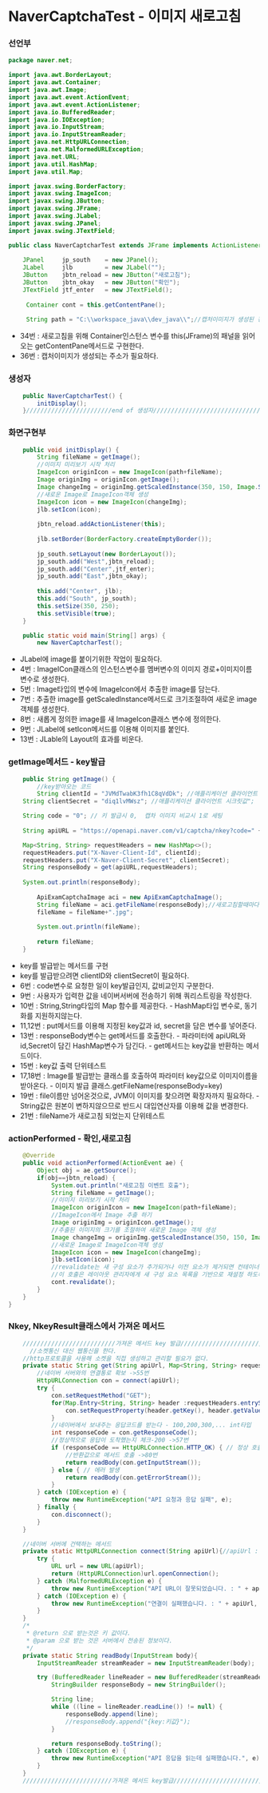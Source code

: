 # NaverCaptchaTest - 이미지 새로고침

### 선언부

```java
package naver.net;

import java.awt.BorderLayout;
import java.awt.Container;
import java.awt.Image;
import java.awt.event.ActionEvent;
import java.awt.event.ActionListener;
import java.io.BufferedReader;
import java.io.IOException;
import java.io.InputStream;
import java.io.InputStreamReader;
import java.net.HttpURLConnection;
import java.net.MalformedURLException;
import java.net.URL;
import java.util.HashMap;
import java.util.Map;

import javax.swing.BorderFactory;
import javax.swing.ImageIcon;
import javax.swing.JButton;
import javax.swing.JFrame;
import javax.swing.JLabel;
import javax.swing.JPanel;
import javax.swing.JTextField;

public class NaverCaptcharTest extends JFrame implements ActionListener {
	
	JPanel     jp_south    = new JPanel();
	JLabel     jlb         = new JLabel("");
	JButton    jbtn_reload = new JButton("새로고침");
	JButton    jbtn_okay   = new JButton("확인");
	JTextField jtf_enter   = new JTextField();
	
	 Container cont = this.getContentPane();	
	
	 String path = "C:\\workspace_java\\dev_java\\";//캡처이미지가 생성된 경로
```

* 34번 : 새로고침을 위해 Container인스턴스 변수를 this\(JFrame\)의 패널을 읽어오는 getContentPane메서드로 구현한다.
* 36번 : 캡처이미지가 생성되는 주소가 필요하다.

### 생성자

```java
	public NaverCaptcharTest() {
		initDisplay();
	}////////////////////////end of 생성자//////////////////////////////

```

### 화면구현부

```java
	public void initDisplay() {
		String fileName = getImage();
		//이미지 미리보기 시작 처리
		ImageIcon originIcon = new ImageIcon(path+fileName);
		Image originImg = originIcon.getImage();
		Image changeImg = originImg.getScaledInstance(350, 150, Image.SCALE_SMOOTH);
		//새로운 Image로 ImageIcon객체 생성
		ImageIcon icon = new ImageIcon(changeImg);
		jlb.setIcon(icon);
		
		jbtn_reload.addActionListener(this);
		
		jlb.setBorder(BorderFactory.createEmptyBorder());
		
		jp_south.setLayout(new BorderLayout());
		jp_south.add("West",jbtn_reload);
		jp_south.add("Center",jtf_enter);
		jp_south.add("East",jbtn_okay);
		
		this.add("Center", jlb);
		this.add("South", jp_south);
		this.setSize(350, 250);
		this.setVisible(true);
	}

	public static void main(String[] args) {
		new NaverCaptcharTest();
```

* JLabel에 image를 붙이기위한 작업이 필요하다.
* 4번 : ImageICon클래스의 인스턴스변수를 멤버변수의 이미지 경로+이미지이름 변수로 생성한다.
* 5번 : Image타입의 변수에 ImageIcon에서 추출한 image를 담는다.
* 7번 : 추출한 image를 getScaledInstance메서드로 크기조절하여 새로운 image객체를 생성한다.
* 8번 : 새롭게 정의한 image를 새 ImageIcon클래스 변수에 정의한다.
* 9번 : JLabel에 setIcon메서드를 이용해 이미지를 붙인다.
* 13번 : JLable의 Layout의 효과를 비운다.

### getImage메서드 - key발급

```java
	public String getImage() {
		//key받아오는 코드
		String clientId = "JVMdTwabK3fh1C8qVdDk"; //애플리케이션 클라이언트 아이디값";
    String clientSecret = "diq1lvMWsz"; //애플리케이션 클라이언트 시크릿값";

    String code = "0"; // 키 발급시 0,  캡차 이미지 비교시 1로 세팅
    
    String apiURL = "https://openapi.naver.com/v1/captcha/nkey?code=" + code;

    Map<String, String> requestHeaders = new HashMap<>();
    requestHeaders.put("X-Naver-Client-Id", clientId);
    requestHeaders.put("X-Naver-Client-Secret", clientSecret);
    String responseBody = get(apiURL,requestHeaders);     
        
    System.out.println(responseBody);
        
		ApiExamCaptchaImage aci = new ApiExamCaptchaImage();
		String fileName = aci.getFileName(responseBody);//새로고침할때마다 바뀐다.
		fileName = fileName+".jpg";
		
		System.out.println(fileName);
		
		return fileName;
	}
```

* key를 발급받는 메서드를 구현
* key를 발급받으려면 clientID와 clientSecret이 필요하다.
* 6번 : code변수로 요청한 일이 key발급인지, 값비교인지 구분한다.
* 9번 : 사용자가 입력한 값을 네이버서버에 전송하기 위해 쿼리스트링을 작성한다.
* 10번 : String,String타입의 Map 함수를 제공한다. - HashMap타입 변수로,  동기화를 지원하지않는다.
* 11,12번 : put메서드를 이용해 지정된 key값과 id, secret을 담은 변수를 넣어준다.
* 13번 : responseBody변수는 get메서드를 호출한다. - 파라미터에 apiURL와 id,Secret이 담긴 HashMap변수가 담긴다. - get메서드는 key값을 반환하는 메서드이다.
* 15번 : key값 출력 단위테스트
* 17,18번 : Image를 발급받는 클래스를 호출하여 파라미터 key값으로 이미지이름을 받아온다. - 이미지 발급 클래스.getFileName\(responseBody=key\)
* 19번 : file이름만 넘어온것으로, JVM이 이미지를 찾으려면 확장자까지 필요하다. - String값은 원본이 변하지않으므로 반드시 대입연산자를 이용해 값을 변경한다.
* 21번 : fileName가 새로고침 되었는지 단위테스트

### actionPerformed - 확인,새로고침

```java
	@Override
	public void actionPerformed(ActionEvent ae) {
		Object obj = ae.getSource();
		if(obj==jbtn_reload) {
			System.out.println("새로고침 이벤트 호출");
			String fileName = getImage();
			//이미지 미리보기 시작 처리
			ImageIcon originIcon = new ImageIcon(path+fileName);
			//ImageIcon에서 Image 추출 하기
			Image originImg = originIcon.getImage();
			//추출된 이미지의 크기를 조절하여 새로운 Image 객체 생성
			Image changeImg = originImg.getScaledInstance(350, 150, Image.SCALE_SMOOTH);
			//새로운 Image로 ImageIcon객체 생성
			ImageIcon icon = new ImageIcon(changeImg);
			jlb.setIcon(icon);
			//revalidate는 새 구성 요소가 추가되거나 이전 요소가 제거되면 컨테이너에서 호출된다.
			//이 호출은 레이아웃 관리자에게 새 구성 요소 목록을 기반으로 재설정 하도록 지시하는 명령이다.
			cont.revalidate();
		}
	}
}
```

### Nkey, NkeyResult클래스에서 가져온 메서드

```java
	//////////////////////////가져온 메서드 key 발급/////////////////////////////////
	  //소켓통신 대신 웹통신을 한다.
    //http프로토콜을 사용해 소켓을 직접 생성하고 관리할 필요가 없다.
    private static String get(String apiUrl, Map<String, String> requestHeaders){
    	//네이버 서버와의 연결통로 확보 ->55번
        HttpURLConnection con = connect(apiUrl);
        try {
            con.setRequestMethod("GET");
            for(Map.Entry<String, String> header :requestHeaders.entrySet()) {
                con.setRequestProperty(header.getKey(), header.getValue());
            }
            //네이버에서 보내주는 응답코드를 받는다 - 100,200,300,... int타입
            int responseCode = con.getResponseCode();
            //정상적으로 응답이 도착했는지 체크-200 ->57번
            if (responseCode == HttpURLConnection.HTTP_OK) { // 정상 호출
            	//반환값으로 메서드 호출 ->80번
                return readBody(con.getInputStream());
            } else { // 에러 발생
                return readBody(con.getErrorStream());
            }
        } catch (IOException e) {
            throw new RuntimeException("API 요청과 응답 실패", e);
        } finally {
            con.disconnect();
        }
    }

    //네이버 서버에 건택하는 메서드
    private static HttpURLConnection connect(String apiUrl){//apiUrl : 네이버 서버주소
        try {
            URL url = new URL(apiUrl);
            return (HttpURLConnection)url.openConnection();
        } catch (MalformedURLException e) {
            throw new RuntimeException("API URL이 잘못되었습니다. : " + apiUrl, e);
        } catch (IOException e) {
            throw new RuntimeException("연결이 실패했습니다. : " + apiUrl, e);
        }
    }
    /*
     * @return 으로 받는것은 키 값이다.
     * @param 으로 받는 것은 서버에서 전송된 정보이다.
     */
    private static String readBody(InputStream body){
        InputStreamReader streamReader = new InputStreamReader(body);

        try (BufferedReader lineReader = new BufferedReader(streamReader)) {
            StringBuilder responseBody = new StringBuilder();

            String line;
            while ((line = lineReader.readLine()) != null) {
                responseBody.append(line);
                //responseBody.append("{key:키값}");
            }

            return responseBody.toString();
        } catch (IOException e) {
            throw new RuntimeException("API 응답을 읽는데 실패했습니다.", e);
        }
    }
    /////////////////////////가져온 메서드 key발급///////////////////////////////
```

